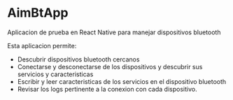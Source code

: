# AimBtApp
Aplicacion de prueba en React Native para manejar dispositivos bluetooth

Esta aplicacion permite:
- Descubrir dispositivos bluetooth cercanos
- Conectarse y desconectarse de los dispositivos y descubrir sus servicios y caracteristicas
- Escribir y leer caracteristicas de los servicios en el dispositivo bluetooth
- Revisar los logs pertinente a la conexion con cada dispositivo.
